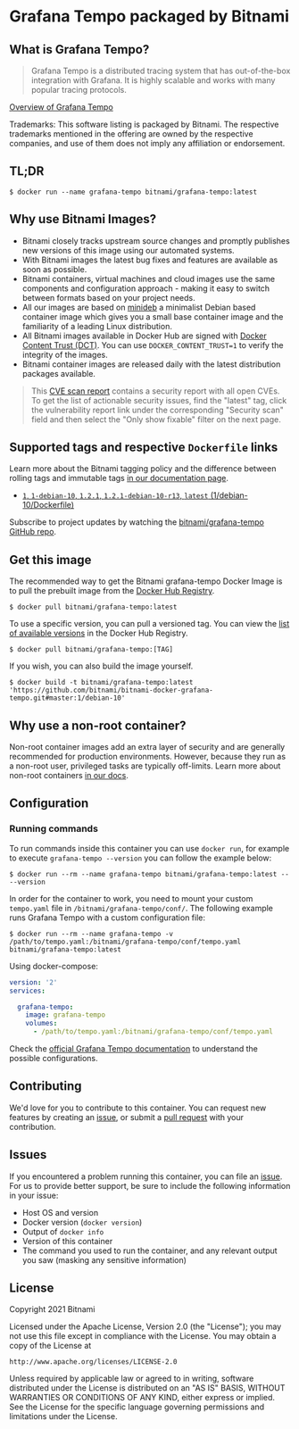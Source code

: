 # Grafana Tempo packaged by Bitnami

## What is Grafana Tempo?

> Grafana Tempo is a distributed tracing system that has out-of-the-box integration with Grafana. It is highly scalable and works with many popular tracing protocols.

[Overview of Grafana Tempo](https://github.com/grafana/tempo)

Trademarks: This software listing is packaged by Bitnami. The respective trademarks mentioned in the offering are owned by the respective companies, and use of them does not imply any affiliation or endorsement.

## TL;DR

```console
$ docker run --name grafana-tempo bitnami/grafana-tempo:latest
```

## Why use Bitnami Images?

* Bitnami closely tracks upstream source changes and promptly publishes new versions of this image using our automated systems.
* With Bitnami images the latest bug fixes and features are available as soon as possible.
* Bitnami containers, virtual machines and cloud images use the same components and configuration approach - making it easy to switch between formats based on your project needs.
* All our images are based on [minideb](https://github.com/bitnami/minideb) a minimalist Debian based container image which gives you a small base container image and the familiarity of a leading Linux distribution.
* All Bitnami images available in Docker Hub are signed with [Docker Content Trust (DCT)](https://docs.docker.com/engine/security/trust/content_trust/). You can use `DOCKER_CONTENT_TRUST=1` to verify the integrity of the images.
* Bitnami container images are released daily with the latest distribution packages available.


> This [CVE scan report](https://quay.io/repository/bitnami/grafana-tempo?tab=tags) contains a security report with all open CVEs. To get the list of actionable security issues, find the "latest" tag, click the vulnerability report link under the corresponding "Security scan" field and then select the "Only show fixable" filter on the next page.

## Supported tags and respective `Dockerfile` links

Learn more about the Bitnami tagging policy and the difference between rolling tags and immutable tags [in our documentation page](https://docs.bitnami.com/tutorials/understand-rolling-tags-containers/).


* [`1`, `1-debian-10`, `1.2.1`, `1.2.1-debian-10-r13`, `latest` (1/debian-10/Dockerfile)](https://github.com/bitnami/bitnami-docker-grafana-tempo/blob/1.2.1-debian-10-r13/1/debian-10/Dockerfile)

Subscribe to project updates by watching the [bitnami/grafana-tempo GitHub repo](https://github.com/bitnami/bitnami-docker-grafana-tempo).

## Get this image

The recommended way to get the Bitnami grafana-tempo Docker Image is to pull the prebuilt image from the [Docker Hub Registry](https://hub.docker.com/r/bitnami/grafana-tempo).

```console
$ docker pull bitnami/grafana-tempo:latest
```

To use a specific version, you can pull a versioned tag. You can view the [list of available versions](https://hub.docker.com/r/bitnami/grafana-tempo/tags/) in the Docker Hub Registry.

```console
$ docker pull bitnami/grafana-tempo:[TAG]
```

If you wish, you can also build the image yourself.

```console
$ docker build -t bitnami/grafana-tempo:latest 'https://github.com/bitnami/bitnami-docker-grafana-tempo.git#master:1/debian-10'
```

## Why use a non-root container?

Non-root container images add an extra layer of security and are generally recommended for production environments. However, because they run as a non-root user, privileged tasks are typically off-limits. Learn more about non-root containers [in our docs](https://docs.bitnami.com/tutorials/work-with-non-root-containers/).

## Configuration

### Running commands

To run commands inside this container you can use `docker run`, for example to execute `grafana-tempo --version` you can follow the example below:

```console
$ docker run --rm --name grafana-tempo bitnami/grafana-tempo:latest -- --version
```

In order for the container to work, you need to mount your custom `tempo.yaml` file in `/bitnami/grafana-tempo/conf/`. The following example runs Grafana Tempo with a custom configuration file:

```console
$ docker run --rm --name grafana-tempo -v /path/to/tempo.yaml:/bitnami/grafana-tempo/conf/tempo.yaml bitnami/grafana-tempo:latest
```

Using docker-compose:

```yaml
version: '2'
services:

  grafana-tempo:
    image: grafana-tempo
    volumes:
      - /path/to/tempo.yaml:/bitnami/grafana-tempo/conf/tempo.yaml
```

Check the [official Grafana Tempo documentation](https://grafana.com/docs/tempo/latest/configuration/) to understand the possible configurations.

## Contributing

We'd love for you to contribute to this container. You can request new features by creating an [issue](https://github.com/bitnami/bitnami-docker-grafana-tempo/issues), or submit a [pull request](https://github.com/bitnami/bitnami-docker-grafana-tempo/pulls) with your contribution.

## Issues

If you encountered a problem running this container, you can file an [issue](https://github.com/bitnami/bitnami-docker-grafana-tempo/issues/new). For us to provide better support, be sure to include the following information in your issue:

- Host OS and version
- Docker version (`docker version`)
- Output of `docker info`
- Version of this container
- The command you used to run the container, and any relevant output you saw (masking any sensitive information)

## License

Copyright 2021 Bitnami

Licensed under the Apache License, Version 2.0 (the "License");
you may not use this file except in compliance with the License.
You may obtain a copy of the License at

    http://www.apache.org/licenses/LICENSE-2.0

Unless required by applicable law or agreed to in writing, software
distributed under the License is distributed on an "AS IS" BASIS,
WITHOUT WARRANTIES OR CONDITIONS OF ANY KIND, either express or implied.
See the License for the specific language governing permissions and
limitations under the License.
